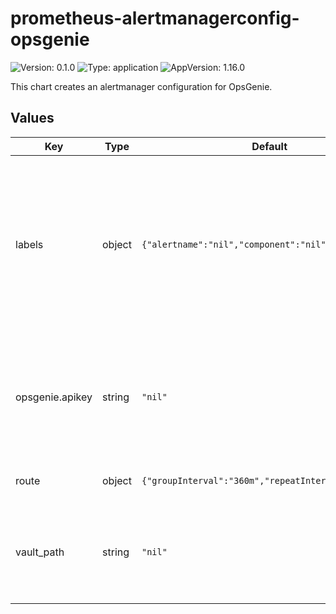 # prometheus-alertmanagerconfig-opsgenie

![Version: 0.1.0](https://img.shields.io/badge/Version-0.1.0-informational?style=flat-square) ![Type: application](https://img.shields.io/badge/Type-application-informational?style=flat-square) ![AppVersion: 1.16.0](https://img.shields.io/badge/AppVersion-1.16.0-informational?style=flat-square)

This chart creates an alertmanager configuration for OpsGenie.

## Values

| Key | Type | Default | Description |
|-----|------|---------|-------------|
| labels | object | `{"alertname":"nil","component":"nil","team":"nil"}` | These labels are additional filters you can use to keep these notifications for one particular team, component, or alert. Note: you must set the same filters (with the exception of alertname) on the alert definition itself. The alert definition is also refered to as the prometheusrule. |
| opsgenie.apikey | string | `"nil"` | Leave this value as `nil` if you provided a `vault_path`. Otherwise, this value must be set. You CANNOT have a `vault_path` and `opsgenie.apikey` defined at the same time. |
| route | object | `{"groupInterval":"360m","repeatInterval":"360m"}` | Amount of time to fire an alert again after the first one is sent. |
| vault_path | string | `"nil"` | Path for to the `opsgenie_apikey` in vault. They key must be named `opsgenie_key`. The path can be anything ex. `secret/kv-v2-glueops/notifications` |
